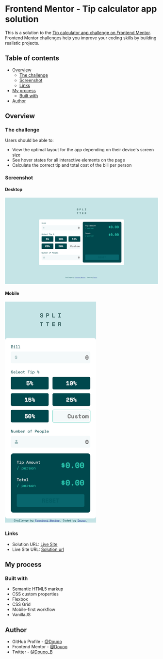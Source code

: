 # Frontend Mentor - Tip calculator app solution

This is a solution to the [Tip calculator app challenge on Frontend Mentor](https://www.frontendmentor.io/challenges/tip-calculator-app-ugJNGbJUX). Frontend Mentor challenges help you improve your coding skills by building realistic projects.

## Table of contents

- [Overview](#overview)
  - [The challenge](#the-challenge)
  - [Screenshot](#screenshot)
  - [Links](#links)
- [My process](#my-process)
  - [Built with](#built-with)
- [Author](#author)


## Overview

### The challenge

Users should be able to:

- View the optimal layout for the app depending on their device's screen size
- See hover states for all interactive elements on the page
- Calculate the correct tip and total cost of the bill per person

### Screenshot

#### Desktop

![Desktop screenshot](screenshot/desktop_screenshot.png)

#### Mobile
<img width="300" src="screenshot/mobile_screenshot.png" alt="mobile screenshot">


### Links

- Solution URL: [Live Site](https://douoo.github.io/frontendmentor_challenges/tip-calculator-app-main/)
- Live Site URL: [Solution url](https://github.com/Douoo/frontendmentor_challenges/tree/main/tip-calculator-app-main)

## My process

### Built with

- Semantic HTML5 markup
- CSS custom properties
- Flexbox
- CSS Grid
- Mobile-first workflow
- VanillaJS

## Author

- GitHub Profile - [@Douoo](https://github.com/Douoo) 
- Frontend Mentor - [@Douoo](https://www.frontendmentor.io/profile/Douoo)
- Twitter - [@Douoo_B](https://twitter.com/Douoo_B)

